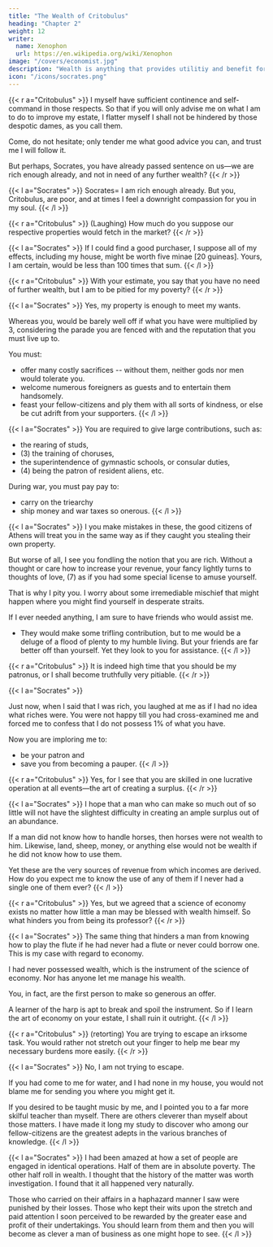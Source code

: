 ```yaml
---
title: "The Wealth of Critobulus"
heading: "Chapter 2"
weight: 12
writer:
  name: Xenophon
  url: https://en.wikipedia.org/wiki/Xenophon
image: "/covers/economist.jpg"
description: "Wealth is anything that provides utilitiy and benefit for living"
icon: "/icons/socrates.png"
---
```




{{< r a="Critobulus" >}}
I myself have sufficient continence and self-command in those respects. So that if you will only advise me on what I am to do to improve my estate, I flatter myself I shall not be hindered by those despotic dames, as you call them. 

Come, do not hesitate; only tender me what good advice you can, and trust me I will follow it. 

But perhaps, Socrates, you have already passed sentence on us—we are rich enough already, and not in need of any further wealth?
{{< /r >}}

{{< l a="Socrates" >}}
Socrates= I am rich enough already. But you, Critobulus, are poor, and at times I feel a downright compassion for you in my soul.
{{< /l >}}

{{< r a="Critobulus" >}}
(Laughing) How much do you suppose our respective properties would fetch in the market?
{{< /r >}}

{{< l a="Socrates" >}}
If I could find a good purchaser, I suppose all of my effects, including my house, might be worth five minae [20 guineas]. Yours, I am certain, would be less than 100 times that sum.
{{< /l >}}

{{< r a="Critobulus" >}}
With your estimate, you say that you have no need of further wealth, but I am to be pitied for my poverty?
{{< /r >}}

{{< l a="Socrates" >}}
Yes, my property is enough to meet my wants. 

Whereas you, would be barely well off if what you have were multiplied by 3, considering the parade you are fenced with and the reputation that you must live up to.

You must:
- offer many costly sacrifices -- without them, neither gods nor men would tolerate you. 
- welcome numerous foreigners as guests and to entertain them handsomely. 
- feast your fellow-citizens and ply them with all sorts of kindness, or else be cut adrift from your supporters. 
{{< /l >}}


{{< l a="Socrates" >}}
You are required to give large contributions, such as:
- the rearing of studs, 
- (3) the training of choruses, 
- the superintendence of gymnastic schools, or consular duties, 
- (4) being the patron of resident aliens, etc. 

During war, you must pay pay to:
- carry on the triearchy
- ship money and war taxes so onerous.
{{< /l >}}


{{< l a="Socrates" >}}
I you make mistakes in these, the good citizens of Athens will treat you in the same way as if they caught you stealing their own property. 

But worse of all, I see you fondling the notion that you are rich. Without a thought or care how to increase your revenue, your fancy lightly turns to thoughts of love, (7) as if you had some special license to amuse yourself.

That is why I pity you. I worry about some irremediable mischief that might happen where you might find yourself in desperate straits. 

If I ever needed anything, I am sure to have friends who would assist me. 
- They would make some trifling contribution, but to me would be a deluge of a flood of plenty to my humble living. But your friends are far better off than yourself. Yet they look to you for assistance.
{{< /l >}}


{{< r a="Critobulus" >}}
It is indeed high time that you should be my patronus, or I shall become truthfully very pitiable.
{{< /r >}}


{{< l a="Socrates" >}}
<!-- Why, you yourself must surely be astonished at the part you are now playing. -->

Just now, when I said that I was rich, you laughed at me as if I had no idea what riches were. You were not happy till you had cross-examined me and forced me to confess that I do not possess 1% of what you have.

Now you are imploring me to:
- be your patron and
- save you from becoming a pauper.
{{< /l >}}


{{< r a="Critobulus" >}}
Yes, for I see that you are skilled in one lucrative operation at all events—the art of creating a surplus.
{{< /r >}}


{{< l a="Socrates" >}}
I hope that a man who can make so much out of so little will not have the slightest difficulty in creating an ample surplus out of an abundance.

<!-- But do not you recollect how just now in the discussion you would hardly let me utter a syllable while you laid down the law. 
 -->

If a man did not know how to handle horses, then horses were not wealth to him. Likewise, land, sheep, money, or anything else would not be wealth if he did not know how to use them.

Yet these are the very sources of revenue from which incomes are derived. How do you expect me to know the use of any of them if I never had a single one of them ever?
{{< /l >}}


{{< r a="Critobulus" >}}
Yes, but we agreed that a science of economy exists no matter how little a man may be blessed with wealth himself. So what hinders you from being its professor?
{{< /r >}}

{{< l a="Socrates" >}}
The same thing that hinders a man from knowing how to play the flute if he had never had a flute or never could borrow one. This is my case with regard to economy. 

I had never possessed wealth, which is the instrument of the science of economy. Nor has anyone let me manage his wealth. 

You, in fact, are the first person to make so generous an offer. 

A learner of the harp is apt to break and spoil the instrument. So if I learn the art of economy on your estate, I shall ruin it outright.
{{< /l >}}


{{< r a="Critobulus" >}}
(retorting) You are trying to escape an irksome task. You would rather not stretch out your finger to help me bear my necessary burdens more easily.
{{< /r >}}


{{< l a="Socrates" >}}
No, I am not trying to escape.

If you had come to me for water, and I had none in my house, you would not blame me for sending you where you might get it.

If you desired to be taught music by me, and I pointed you to a far more skilful teacher than myself. There are others cleverer than myself about those matters. I have made it long my study to discover who among our fellow-citizens are the greatest adepts in the various branches of knowledge. 
{{< /l >}}

{{< l a="Socrates" >}}
I had been amazed at how a set of people are engaged in identical operations. Half of them are in absolute poverty. The other half roll in wealth. I thought that the history of the matter was worth investigation. I found that it all happened very naturally. 

Those who carried on their affairs in a haphazard manner I saw were punished by their losses. Those who kept their wits upon the stretch and paid attention I soon perceived to be rewarded by the greater ease and profit of their undertakings. You should learn from them and then you will become as clever a man of business as one might hope to see.
{{< /l >}}
